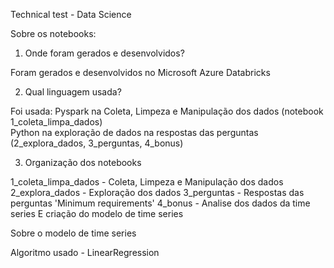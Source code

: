 Technical test - Data Science

Sobre os notebooks:

1) Onde foram gerados e desenvolvidos?

Foram gerados e desenvolvidos no Microsoft Azure Databricks

2) Qual linguagem usada?

Foi usada:
  Pyspark na Coleta, Limpeza e Manipulação dos dados (notebook 1_coleta_limpa_dados)\
  Python na exploração de dados na respostas das perguntas (2_explora_dados, 3_perguntas, 4_bonus)

3) Organização dos notebooks

1_coleta_limpa_dados - Coleta, Limpeza e Manipulação dos dados
2_explora_dados - Exploração dos dados
3_perguntas - Respostas das perguntas 'Minimum requirements'
4_bonus - Analise dos dados da time series E criação do modelo de time series

Sobre o modelo de time series

Algoritmo usado - LinearRegression
